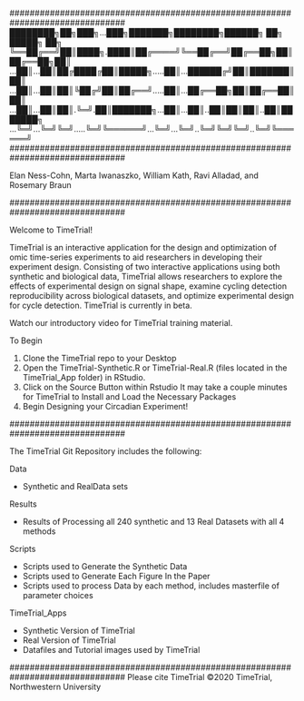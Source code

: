 


###############################################################################
████████╗██╗███╗...███╗███████╗████████╗██████╗ ██╗ █████╗ ██╗     
╚══██╔══╝██║████╗.████║██╔════╝╚══██╔══╝██╔══██╗██║██╔══██╗██║     
...██║...██║██╔████╔██║█████╗.....██║...██████╔╝██║███████║██║     
...██║...██║██║╚██╔╝██║██╔══╝.....██║...██╔══██╗██║██╔══██║██║     
...██║...██║██║.╚═╝.██║███████╗...██║...██║..██║██║██║..██║███████╗
...╚═╝...╚═╝╚═╝.....╚═╝╚══════╝...╚═╝...╚═╝..╚═╝╚═╝╚═╝..╚═╝╚══════╝
###############################################################################

Elan Ness-Cohn, Marta Iwanaszko, William Kath, Ravi Alladad, and Rosemary Braun

###############################################################################

Welcome to TimeTrial!

TimeTrial is an interactive application for the design and optimization of omic 
time-series experiments to aid researchers in developing their experiment design. 
Consisting of two interactive applications using both synthetic and biological 
data, TimeTrial allows researchers to explore the effects of experimental design
on signal shape, examine cycling detection reproducibility across biological 
datasets, and optimize experimental design for cycle detection. 
TimeTrial is currently in beta.

Watch our introductory video for TimeTrial training material.

To Begin 
1. Clone the TimeTrial repo to your Desktop
2. Open the TimeTrial-Synthetic.R or TimeTrial-Real.R (files located in the TimeTrial_App folder) in RStudio.
3. Click on the Source Button within Rstudio
	It may take a couple minutes for TimeTrial to Install and Load the Necessary Packages
4. Begin Designing your Circadian Experiment!

###############################################################################

The TimeTrial Git Repository includes the following:

Data
 - Synthetic and RealData sets

Results
 - Results of Processing all 240 synthetic and 13 Real Datasets with all 4 methods

Scripts
 - Scripts used to Generate the Synthetic Data
 - Scripts used to Generate Each Figure In the Paper
 - Scripts used to process Data by each method, includes masterfile of parameter choices

TimeTrial_Apps
 - Synthetic Version of TimeTrial
 - Real Version of TimeTrial
 - Datafiles and Tutorial images used by TimeTrial


###############################################################################
Please cite TimeTrial <INSERT CITATION>
©2020 TimeTrial, Northwestern University
